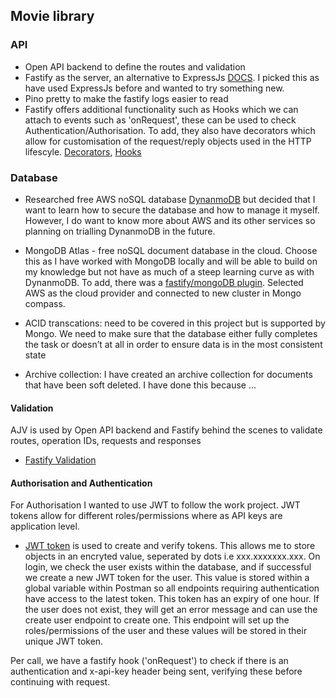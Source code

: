 ## Movie library

### API
- Open API backend to define the routes and validation
- Fastify as the server, an alternative to ExpressJs [DOCS](https://github.com/fastify/fastify/blob/main/docs/Guides/Getting-Started.md). I picked this as have used ExpressJs before and wanted to try something new.
- Pino pretty to make the fastify logs easier to read
- Fastify offers additional functionality such as Hooks which we can attach to events such as 'onRequest', these can be used to check Authentication/Authorisation. To add, they also have decorators which allow for customisation of the request/reply objects used in the HTTP lifescyle. [Decorators](https://www.fastify.io/docs/latest/Reference/Decorators/#decorators), [Hooks](https://www.fastify.io/docs/latest/Reference/Hooks/#hooks)

### Database
- Researched free AWS noSQL database [DynanmoDB](https://www.integrate.io/blog/dynamodb-vs-mongodb-differences/#four)
but decided that I want to learn how to secure the database and how to manage it myself. However, I do want to know more about AWS and its other services so planning on trialling DynanmoDB in the future.

- MongoDB Atlas - free noSQL document database in the cloud. Choose this as I have worked with MongoDB locally and will be able to build on my knowledge but not have as much of a steep learning curve as with DynanmoDB. To add, there was a [fastify/mongoDB plugin](https://github.com/fastify/fastify-mongodb). Selected AWS as the cloud provider and connected to new cluster in Mongo compass. 

- ACID transcations: need to be covered in this project but is supported by Mongo. We need to make sure that the database either fully completes the task or doesn’t at all in order to ensure data is in the most consistent state

- Archive collection: I have created an archive collection for documents that have been soft deleted. I have done this because ...


#### Validation
AJV is used by Open API backend and Fastify behind the scenes to validate routes, operation IDs, requests and responses
 - [Fastify Validation](https://www.fastify.io/docs/latest/Reference/Validation-and-Serialization/)

#### Authorisation and Authentication
For Authorisation I wanted to use JWT to follow the work project. JWT tokens allow for different roles/permissions where as API keys are application level. 
- [JWT token](jsonwebtoken) is used to create and verify tokens. This allows me to store objects in an encryted value, seperated by dots i.e xxx.xxxxxxx.xxx. 
On login, we check the user exists within the database, and if successful we create a new JWT token for the user. This value is stored within a global variable within Postman so all endpoints requiring authentication have access to the latest token. This token has an expiry of one hour. 
If the user does not exist, they will get an error message and can use the create user endpoint to create one. This endpoint will set up the roles/permissions of the user and these values will be stored in their unique JWT token.

Per call, we have a fastify hook ('onRequest') to check if there is an authentication and x-api-key header being sent, verifying these before continuing with request. 
